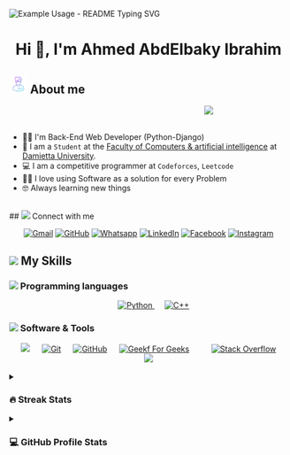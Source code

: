 <p align="left">
  <img src="https://readme-typing-svg.demolab.com/?lines=Hello+to+My+GitHub!;&font=Fira%20Code&width=400&height=50&duration=4000&pause=1000" alt="Example Usage - README Typing SVG">
</p>
<h1 align="center">Hi 👋, I'm Ahmed AbdElbaky Ibrahim</h1>

## <img src = "https://github.com/ahmed-3baky/ahmed-3baky/blob/main/images/wired-gradient-680-it-developer-hover-pinch.gif" width = 6.5%> About me

<img align="right" src="https://github.com/7oSkaaa/7oSkaaa/blob/main/Images/Right_Side.gif?raw=true" width=30%>

<br><br>
- 👨‍💻 I'm Back-End Web Developer (Python-Django)
- :school: I am a `Student` at the [Faculty of Computers & artificial intelligence](https://cai.du.edu.eg/) at [Damietta University](https://www.du.edu.eg/).
- :computer: I am a competitive programmer at `Codeforces`,  `Leetcode`
- ✍🏻 I love using Software as a solution for every Problem
- 🤓 Always learning new things
<br>
## <img src="https://github.com/7oSkaaa/7oSkaaa/blob/main/Images/Connect-with-me.gif?raw=true" width="10%"> Connect with me
<p align="center">
	<a href="mailto:ahmedabdelbaki2021@gmail.com"><img img src="https://img.shields.io/badge/gmail-%23EA4335.svg?style=plastic&logo=gmail&logoColor=white" alt="Gmail"/></a>
	<a href="https://github.com/ahmed-3baky"><img src="https://img.shields.io/badge/github-%23181717.svg?style=plastic&logo=github&logoColor=white" alt="GitHub"/></a>
	<a href="https://wa.me/0201098625894"><img src="https://img.shields.io/badge/whatsapp-%2325D366.svg?style=plastic&logo=whatsapp&logoColor=white" alt="Whatsapp"/></a>
	<a href="https://www.linkedin.com/in/ahmed-abdelbaky-822b23308/"><img src="https://img.shields.io/badge/linkedin-%230A66C2.svg?style=plastic&logo=linkedin&logoColor=white" alt="LinkedIn"/></a>
	<a href="https://www.facebook.com/ahmed.abdelbakey.104/"><img src="https://img.shields.io/badge/facebook-%231877F2.svg?style=plastic&logo=facebook&logoColor=white" alt="Facebook"/></a> 
	<a href="https://www.instagram.com/ahmed3baky/?hl=ar"><img src="https://img.shields.io/badge/instagram-%23E4405F.svg?style=plastic&logo=instagram&logoColor=white" alt="Instagram"/></a>
	
</p>



## <img src="https://media2.giphy.com/media/QssGEmpkyEOhBCb7e1/giphy.gif?cid=ecf05e47a0n3gi1bfqntqmob8g9aid1oyj2wr3ds3mg700bl&rid=giphy.gif" width ="3%"> My Skills

### <img src = "https://media.tenor.com/8oox5-cM_2kAAAAi/python.gif/?raw=true" width=5%> Programming languages

<p align="center"> 
  &emsp;
   <a href="https://www.python.org" target="_blank">
    <img alt="Python" src="https://img.shields.io/badge/Python%20-%2314354C.svg?style=plastic&logo=python&logoColor=white">
  </a>
  &emsp;
  <a href="https://www.w3schools.com/cpp/" target="_blank"> 
    <img alt="C++" src="https://img.shields.io/badge/C++%20-%2300599C.svg?style=plastic&logo=c%2B%2B&logoColor=white">
  </a> 
</p>



 ### <img src = "https://github.com/7oSkaaa/7oSkaaa/blob/main/Images/Software_Tools.gif?raw=true" width=5%>  Software & Tools
 
<p align="center">
&emsp;
<a href="#"><img src="https://img.shields.io/badge/django-%23092E20.svg?&style=plastic&logo=django&logoColor=white" /></a>
  &emsp;
    <a href="#"><img alt="Git" src="https://img.shields.io/badge/Git%20-%23F05033.svg?style=plastic&logo=git&logoColor=white"></a>
  &emsp;
    <a href="#"><img alt="GitHub" src="https://img.shields.io/badge/github-%23181717.svg?style=plastic&logo=github&logoColor=white"></a>
  &emsp;
    <a href="#"><img alt="Geekf For Geeks" src="https://img.shields.io/badge/geeksforgeeks-%230F9D58.svg?style=plastic&logo=geeksforgeeks&logoColor=white"></a>
  &emsp;
&emsp;
    <a href="#"><img alt="Stack Overflow" src="https://img.shields.io/badge/-Stack%20Overflow-FE7A16?style=plastic&logo=stack-overflow&logoColor=white"></a>
  &emsp;
    <a href="#"><img src="https://img.shields.io/badge/mysql-%234479A1.svg?&style=plastic&logo=mysql&logoColor=white"/></a>
</p>

<details><summary><h3> 🔥 Streak Stats</h3></summary>

----	

<p align="center"><img src="https://github-readme-streak-stats.herokuapp.com?user=ahmed-3baky&theme=tokyonight" alt="ahmed-3baky" /></p>

</details>
<details><summary><h3>💻 GitHub Profile Stats</h3></summary>

----
	
<p align="center">
    <a href="https://github.com/anuraghazra/github-readme-stats">
	    <img alt="ahmed-3baky's Github Stats" src="https://github-readme-stats.vercel.app/api?username=ahmed-3baky&show_icons=true&count_private=true&locale=en&theme=tokyonight&layout=compact" height="230px"/></a>
	  <img src="https://github-readme-stats.vercel.app/api/top-langs?username=ahmed-3baky&langs_count=10&show_icons=true&locale=en&theme=tokyonight" alt="ahmed-3baky" height="230px"/>
<br/>


<details><summary><h3>⚡ Recent GitHub Activity</h3></summary>

----
	
<img src="https://github-readme-activity-graph.vercel.app/graph?username=ahmed-3baky&bg_color=1a1b27&color=aa82d9&line=628edb&point=64bfaf&area=true&hide_border=true)(https://github.com/ashutosh00710/github-readme-activity-graph)">
 
</details>

